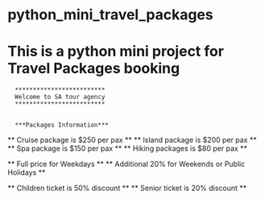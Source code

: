 # python_mini_travel_packages

# This is a python mini project for Travel Packages booking

      *************************
      Welcome to SA tour agency
      *************************


      ***Packages Information***

 ** Cruise package is $250 per pax **
 ** Island package is $200 per pax **
 ** Spa package is $150 per pax **
 ** Hiking packages is $80 per pax **

 ** Full price for Weekdays **
 ** Additional 20% for Weekends or Public Holidays **

 ** Children ticket is 50% discount **
 ** Senior ticket is 20% discount **

